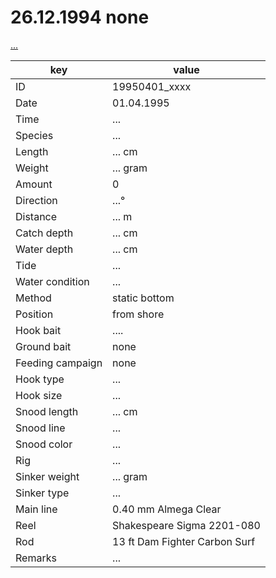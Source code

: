 # 26.12.1994 none

[...]()

key | value |
----|-------|
ID | 19950401_xxxx |
Date | 01.04.1995 |
Time | ... |
Species | ... |
Length | ... cm |
Weight | ... gram |
Amount | 0 |
Direction | ...° |
Distance | ... m |
Catch depth | ... cm |
Water depth | ... cm |
Tide | ... |
Water condition | ... |
Method | static bottom |
Position | from shore |
Hook bait | .... |
Ground bait | none |
Feeding campaign | none |
Hook type | ... |
Hook size | ... |
Snood length | ... cm |
Snood line | ... |
Snood color | ... |
Rig | ... |
Sinker weight | ... gram |
Sinker type | ... |
Main line | 0.40 mm Almega Clear |
Reel | Shakespeare Sigma 2201-080 |
Rod | 13 ft Dam Fighter Carbon Surf |
Remarks | ... |

